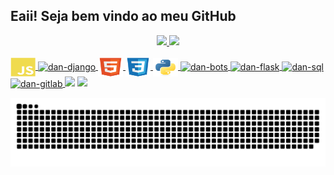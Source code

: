## Eaii! Seja bem vindo ao meu GitHub 
<div align="center">
  <a href="https://github.com/danilodro">
  <img height="180em" src="https://github-readme-stats.vercel.app/api?username=danilodro&show_icons=true&theme=dracula&include_all_commits=true"/>
  <img height="180em" src="https://github-readme-stats.vercel.app/api/top-langs/?username=danilodro&layout=compact&langs_count=7&theme=dracula"/>
</div>
<div style="display: inline_block"><br>
  <img align="center" alt="dan-Js" height="30" width="40" src="https://raw.githubusercontent.com/devicons/devicon/master/icons/javascript/javascript-plain.svg">
  <img align="center" alt="dan-django" height="30" width="75" src="https://img.shields.io/badge/Django-092E20?style=for-the-badge&logo=django&logoColor=white">
  <img align="center" alt="dan-HTML" height="30" width="40" src="https://raw.githubusercontent.com/devicons/devicon/master/icons/html5/html5-original.svg">
  <img align="center" alt="dan-CSS" height="30" width="40" src="https://raw.githubusercontent.com/devicons/devicon/master/icons/css3/css3-original.svg">
  <img align="center" alt="dan-Python" height="30" width="40" src="https://raw.githubusercontent.com/devicons/devicon/master/icons/python/python-original.svg">
  <img align="center" alt="dan-bots" height="30" width="75" src="https://img.shields.io/badge/Bootstrap-563D7C?style=for-the-badge&logo=bootstrap&logoColor=white">
  <img align="center" alt="dan-flask" height="30" width="75" src="https://img.shields.io/badge/Flask-000000?style=for-the-badge&logo=flask&logoColor=white">
  <img align="center" alt="dan-sql" height="30" width="75" src="https://img.shields.io/badge/SQLite-07405E?style=for-the-badge&logo=sqlite&logoColor=white">
  <img align="center" alt="dan-gitlab" height="30" width="75" src="https://img.shields.io/badge/GitLab-330F63?style=for-the-badge&logo=gitlab&logoColor=white">
   <a href = "mailto:olivier.danilo015@gmail.com"><img src="https://img.shields.io/badge/-Gmail-%23333?style=for-the-badge&logo=gmail&logoColor=white" target="_blank"></a>
  <a href="https://www.linkedin.com/in/danilo-oliveira-ti/" target="_blank"><img src="https://img.shields.io/badge/-LinkedIn-%230077B5?style=for-the-badge&logo=linkedin&logoColor=white" target="_blank"></a> 
</div>
<div> 
 
 
  ![Snake animation](https://github.com/danilodro/danilodro/blob/output/github-contribution-grid-snake.svg)
 
</div>
